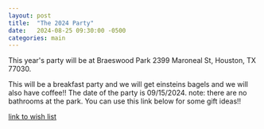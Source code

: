 ```yaml
---
layout: post
title:  "The 2024 Party"
date:   2024-08-25 09:30:00 -0500
categories: main
---
```


This year's party will be at Braeswood Park 2399 Maroneal St, Houston, TX 77030.

This will be a breakfast party and we will get einsteins bagels and we will also have coffee!!
The date of the party is 09/15/2024.
note: there are no bathrooms at the park.
You can use this link below for some gift ideas!!

[link to wish list](https://zimolzak.github.io/birthday-party/main/2024/08/25/wish-list.html)
